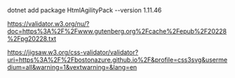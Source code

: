 dotnet add package HtmlAgilityPack --version 1.11.46

https://validator.w3.org/nu/?doc=https%3A%2F%2Fwww.gutenberg.org%2Fcache%2Fepub%2F20228%2Fpg20228.txt

https://jigsaw.w3.org/css-validator/validator?uri=https%3A%2F%2Fbostonazure.github.io%2F&profile=css3svg&usermedium=all&warning=1&vextwarning=&lang=en

